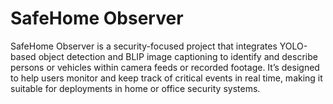 # SafeHome Observer
SafeHome Observer is a security-focused project that integrates YOLO-based object detection and BLIP image captioning to identify and describe persons or vehicles within camera feeds or recorded footage. It’s designed to help users monitor and keep track of critical events in real time, making it suitable for deployments in home or office security systems.
